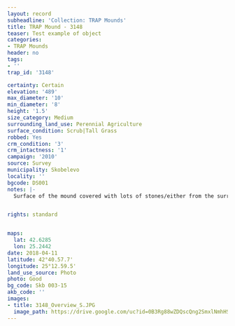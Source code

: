 ```yaml
---
layout: record
subheadline: 'Collection: TRAP Mounds'
title: TRAP Mound - 3148
teaser: Test example of object
categories:
- TRAP Mounds
header: no
tags:
- ''
trap_id: '3148'

certainty: Certain
elevation: '489'
max_diameter: '10'
min_diameter: '8'
height: '1.5'
size_category: Medium
surrounding_land_use: Perennial Agriculture
surface_condition: Scrub|Tall Grass
robbed: Yes
crm_condition: '3'
crm_intactness: '1'
campaign: '2010'
source: Survey
municipality: Skobelevo
locality: ''
bgcode: DS001
notes: |-
  Surface of the mound covered with lots of stones/either from the surrounding pasture or from the mound.


rights: standard


maps:
  lat: 42.6285
  lon: 25.2442
date: 2018-04-11
latitude: 42°40.57.7'
longitude: 25°12.59.5'
land_use_source: Photo
photo: Good
bg_code: Skb 003-15
akb_code: ''
images:
- title: 3148_Overview_S.JPG
  image_path: https://drive.google.com/uc?id=0B3Rg88wZDQscQng2SmxlNmhHSm8
---
```

